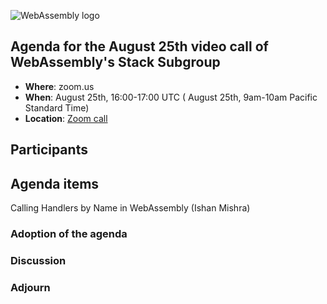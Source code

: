 ![WebAssembly logo](/images/WebAssembly.png)

## Agenda for the August 25th video call of WebAssembly's Stack Subgroup

- **Where**: zoom.us
- **When**:  August 25th, 16:00-17:00 UTC ( August 25th, 9am-10am Pacific Standard Time)
- **Location**: [Zoom call](https://zoom.us/j/91846860726?pwd=NVVNVmpvRVVFQkZTVzZ1dTFEcXgrdz09)

## Participants

## Agenda items

Calling Handlers by Name in WebAssembly (Ishan Mishra)

### Adoption of the agenda

### Discussion

### Adjourn
